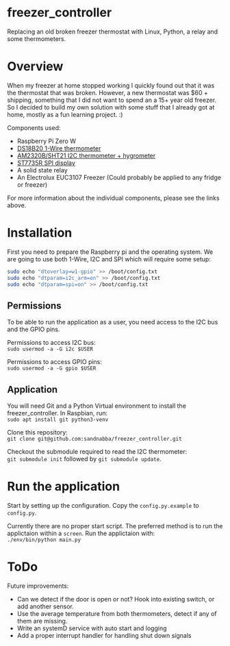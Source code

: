 # freezer_controller
Replacing an old broken freezer thermostat with Linux, Python, a relay and some thermometers.

# Overview
When my freezer at home stopped working I quickly found out that it was the thermostat that was broken.
However, a new thermostat was $60 + shipping, something that I did not want to spend an a 15+ year old freezer.
So I decided to build my own solution with some stuff that I already got at home, mostly as a fun learning project. :)

Components used:  
* Raspberry Pi Zero W
* [DS18B20 1-Wire thermometer](/doc/ds18b20-1w-thermometer.md)
* [AM2320B/SHT21 I2C thermometer + hygrometer](/doc/i2c-am2320b-thermometer.md)
* [ST7735R SPI display](/doc/st7735r-spi-display.md)
* A solid state relay
* An Electrolux EUC3107 Freezer (Could probably be applied to any fridge or freezer)

For more information about the individual components, please see the links above.

# Installation
First you need to prepare the Raspberry pi and the operating system.
We are going to use both 1-Wire, I2C and SPI which will require some setup:
```bash
sudo echo "dtoverlay=w1-gpio" >> /boot/config.txt
sudo echo "dtparam=i2c_arm=on" >> /boot/config.txt
sudo echo "dtparam=spi=on" >> /boot/config.txt
```

## Permissions
To be able to run the application as a user, you need access to the I2C bus and the GPIO pins.

Permissions to access I2C bus:  
`sudo usermod -a -G i2c $USER`

Permissions to access GPIO pins:  
`sudo usermod -a -G gpio $USER`

## Application
You will need Git and a Python Virtual environment to install the freezer_controller.
In Raspbian, run:  
`sudo apt install git python3-venv`

Clone this repository:  
`git clone git@github.com:sandnabba/freezer_controller.git`

Checkout the submodule required to read the I2C thermometer:  
`git submodule init` followed by `git submodule update`.

# Run the application
Start by setting up the configuration. Copy the `config.py.example` to `config.py`.

Currently there are no proper start script. The preferred method is to run the applictaion within a `screen`.
Run the applictaion with:  
`./env/bin/python main.py`


# ToDo
Future improvements:  
* Can we detect if the door is open or not? Hook into existing switch, or add another sensor.
* Use the average temperature from both thermometers, detect if any of them are missing.
* Write an systemD service with auto start and logging
* Add a proper interrupt handler for handling shut down signals
